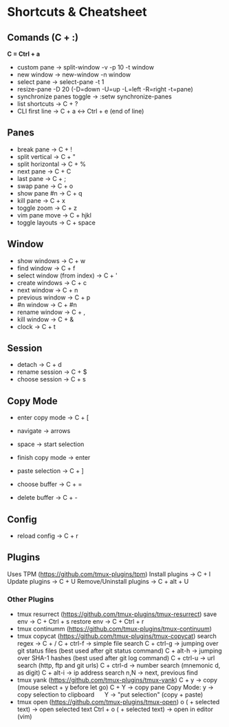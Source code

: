 # Shortcuts & Cheatsheet

## Comands (C + :)

__C = Ctrl + a__

- custom pane -> split-window -v -p 10 -t window
- new window -> new-window -n window
- select pane -> select-pane -t 1
- resize-pane -D 20 (-D=down -U=up -L=left -R=right -t=pane)
- synchronize panes toggle -> :setw synchronize-panes
- list shortcuts -> C + ?
- CLI first line -> C + a <-> Ctrl + e (end of line)

## Panes

- break pane -> C + !
- split vertical -> C + "
- split horizontal -> C + %
- next pane -> C + C
- last pane -> C + ;
- swap pane -> C + o
- show pane #n -> C + q
- kill pane -> C + x
- toggle zoom -> C + z
- vim pane move -> C + hjkl
- toggle layouts -> C + space

## Window

- show windows -> C + w
- find window -> C + f
- select window (from index) -> C + \'
- create windows -> C + c
- next window -> C + n
- previous window -> C + p
- #n window -> C + #n
- rename window -> C + ,
- kill window -> C + &
- clock -> C + t

## Session

- detach -> C + d
- rename session -> C + $
- choose session -> C + s

## Copy Mode

- enter copy mode -> C + \[
- navigate -> arrows
- space -> start selection
- finish copy mode -> enter 
- paste selection -> C + \]

- choose buffer -> C + =
- delete buffer -> C + -

## Config

- reload config -> C + r

## Plugins
Uses TPM (https://github.com/tmux-plugins/tpm)
  Install plugins -> C + I
  Update plugins -> C + U
  Remove/Uninstall plugins -> C + alt + U
  
### Other Plugins
- tmux resurrect (https://github.com/tmux-plugins/tmux-resurrect)
    save env -> C + Ctrl + s
    restore env -> C + Ctrl + r
- tmux continumm (https://github.com/tmux-plugins/tmux-continuum)
- tmux copycat (https://github.com/tmux-plugins/tmux-copycat)
    search regex -> C + /
    C + ctrl-f -> simple file search
    C + ctrl-g -> jumping over git status files (best used after git status command)
    C + alt-h -> jumping over SHA-1 hashes (best used after git log command)
    C + ctrl-u -> url search (http, ftp and git urls)
    C + ctrl-d -> number search (mnemonic d, as digit)
    C + alt-i -> ip address search
    n,N -> next, previous find
- tmux yank (https://github.com/tmux-plugins/tmux-yank)
    C + y -> copy (mouse select + y before let go)
    C + Y -> copy pane
    Copy Mode: 
      y -> copy selection to clipboard
      Y -> "put selection" (copy + paste)
- tmux open (https://github.com/tmux-plugins/tmux-open)
    o ( + selected text) -> open selected text
    Ctrl + o ( + selected text) -> open in editor (vim)

